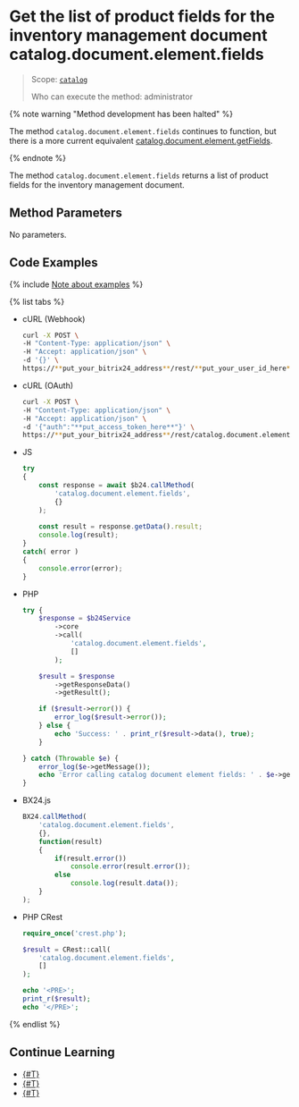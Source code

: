 # Get the list of product fields for the inventory management document catalog.document.element.fields

> Scope: [`catalog`](../../../scopes/permissions.md)
>
> Who can execute the method: administrator

{% note warning "Method development has been halted" %}

The method `catalog.document.element.fields` continues to function, but there is a more current equivalent [catalog.document.element.getFields](../document-element/catalog-document-element-get-fields.md).

{% endnote %}

The method `catalog.document.element.fields` returns a list of product fields for the inventory management document.

## Method Parameters

No parameters.

## Code Examples

{% include [Note about examples](../../../../_includes/examples.md) %}

{% list tabs %}

- cURL (Webhook)

    ```bash
    curl -X POST \
    -H "Content-Type: application/json" \
    -H "Accept: application/json" \
    -d '{}' \
    https://**put_your_bitrix24_address**/rest/**put_your_user_id_here**/**put_your_webhook_here**/catalog.document.element.fields
    ```

- cURL (OAuth)

    ```bash
    curl -X POST \
    -H "Content-Type: application/json" \
    -H "Accept: application/json" \
    -d '{"auth":"**put_access_token_here**"}' \
    https://**put_your_bitrix24_address**/rest/catalog.document.element.fields
    ```

- JS

    ```js
    try
    {
    	const response = await $b24.callMethod(
    		'catalog.document.element.fields',
    		{}
    	);
    	
    	const result = response.getData().result;
    	console.log(result);
    }
    catch( error )
    {
    	console.error(error);
    }
    ```

- PHP

    ```php
    try {
        $response = $b24Service
            ->core
            ->call(
                'catalog.document.element.fields',
                []
            );
    
        $result = $response
            ->getResponseData()
            ->getResult();
    
        if ($result->error()) {
            error_log($result->error());
        } else {
            echo 'Success: ' . print_r($result->data(), true);
        }
    
    } catch (Throwable $e) {
        error_log($e->getMessage());
        echo 'Error calling catalog document element fields: ' . $e->getMessage();
    }
    ```

- BX24.js

    ```js
    BX24.callMethod(
        'catalog.document.element.fields',
        {},
        function(result)
        {
            if(result.error())
                console.error(result.error());
            else
                console.log(result.data());
        }
    );
    ```

- PHP CRest

    ```php
    require_once('crest.php');

    $result = CRest::call(
        'catalog.document.element.fields',
        []
    );

    echo '<PRE>';
    print_r($result);
    echo '</PRE>';
    ```

{% endlist %}

## Continue Learning 

- [{#T}](./catalog-document-confirm.md)
- [{#T}](./catalog-document-unconfirm.md)
- [{#T}](./catalog-document-element-fields.md)